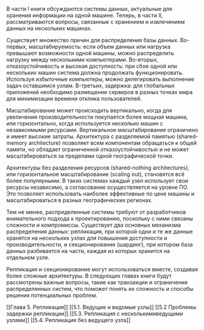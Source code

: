 В части I книги обсуждаются системы данных, актуальные для хранения информации на одной машине. Теперь, в части II, рассматриваются вопросы, связанные с хранением и извлечением данных на нескольких машинах.

Существует множество причин для распределения базы данных. Во-первых, масштабируемость: если объем данных или нагрузка превышают возможности одной машины, можно распределить нагрузку между несколькими компьютерами. Во-вторых, отказоустойчивость и высокая доступность: при сбое одной или нескольких машин система должна продолжать функционировать. Используя избыточные компьютеры, можно делегировать выполнение задач оставшимся узлам. В-третьих, задержка: для глобальных приложений необходимо размещение серверов в разных точках мира для минимизации времени отклика пользователей.

Масштабирование может происходить вертикально, когда для увеличения производительности покупается более мощная машина, или горизонтально, когда используется несколько машин с независимыми ресурсами. Вертикальное масштабирование ограничено и имеет высокие затраты. Архитектура с разделяемой памятью (shared-memory architecture) позволяет всем компонентам обращаться к общей памяти, но обладает ограниченной отказоустойчивостью и не может масштабироваться за пределами одной географической точки.

Архитектуры без разделения ресурсов (shared-nothing architectures), или горизонтальное масштабирование (scaling out), становятся всё более популярными. В таких системах каждый узел использует свои ресурсы независимо, а согласование осуществляется на уровне ПО. Это позволяет использовать наиболее эффективные по цене машины и масштабироваться в разных географических регионах.

Тем не менее, распределенные системы требуют от разработчиков внимательного подхода к проектированию, поскольку с ними связаны сложности и компромиссы. Существует два основных механизма распределения данных: репликация, при которой одни и те же данные хранятся на нескольких узлах для повышения доступности и производительности, и секционирование (шардинг), при котором база данных разбивается на части, каждая из которых хранится на отдельном узле.

Репликация и секционирование могут использоваться вместе, создавая более сложные архитектуры. В следующих главах книги будут рассмотрены важные вопросы, такие как транзакции и ограничения распределенных систем, что поможет понять их сложность и способы решения потенциальных проблем.

[[Глава 5. Репликация]]
[[5.1. Ведущие и ведомые узлы]]
[[5.2 Проблемы задержки репликации]]
[[5.3. Репликация с несколькимиведущими узлами]]
[[5.4. Репликация без ведущего узла]]